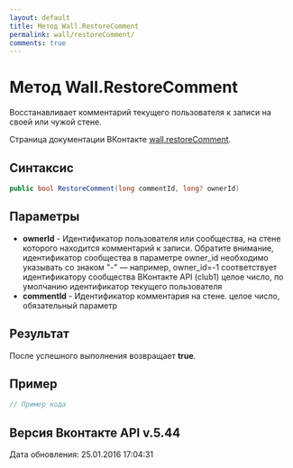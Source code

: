 ```yaml
---
layout: default
title: Метод Wall.RestoreComment
permalink: wall/restoreComment/
comments: true
---
```

# Метод Wall.RestoreComment
Восстанавливает комментарий текущего пользователя к записи на своей или чужой стене.

Страница документации ВКонтакте [wall.restoreComment](https://vk.com/dev/wall.restoreComment).
## Синтаксис
``` csharp
public bool RestoreComment(long commentId, long? ownerId)
```

## Параметры
+ **ownerId** - Идентификатор пользователя или сообщества, на стене которого находится комментарий к записи. Обратите внимание, идентификатор сообщества в параметре owner_id необходимо указывать со знаком "-" — например, owner_id=-1 соответствует идентификатору сообщества ВКонтакте API (club1)  целое число, по умолчанию идентификатор текущего пользователя
+ **commentId** - Идентификатор комментария на стене. целое число, обязательный параметр

## Результат
После успешного выполнения возвращает **true**.

## Пример
``` csharp
// Пример кода
```

## Версия Вконтакте API v.5.44
Дата обновления: 25.01.2016 17:04:31
